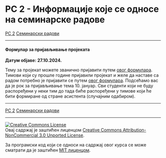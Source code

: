 # РС 2 - Информациjе које се односе на семинарске радове

[РС 2](../../README.md) [Семинарски радови](../README.md)

---

<!-- 
#### Одбране семинарских радова

**Датум објаве: 06.02.2022.**

Тимови који су спремни да бране семинарски рад у једном од испитних рокова треба да се благовремено (седам дана пре испита) мејлом јаве наставницима. За све неопходне додатне информације јавити се мејлом асистенту.


#### Формирање преосталих група

**Датум објаве: 04.01.2022.**

Послат је мејл колегама који нису распоређени у неки од пријављених тимова. Молимо да проверите електронске адресе са ваших старих Алас налога (са основних студија).

---  
-->


#### Формулар за пријављивање пројеката



**Датум објаве: 27.10.2024.**

Тему за пројекат можете званично пријавити путем [овог формулара](https://forms.gle/dfYms3uKEPmh5Ge89). Тимови који су прошле године пријавили пројекат и желе да наставе са радом потребно је пријавити се путем [овог формулара](https://forms.gle/iWrRi9m3hJxuhNEo6).  Подсећамо вас да је рок за пријављивање тема 10. јануар. Сви студенти који не буду распоређени у неки тим до тада биће распоређени у тимове који ће бити формиране од стране асистента (случајним одабиром).

---

[РС 2](../../README.md) [Семинарски радови](../README.md)

---

<a rel="license" href="http://creativecommons.org/licenses/by-nc/3.0/"><img alt="Creative Commons License" style="border-width:0" src="https://i.creativecommons.org/l/by-nc/3.0/88x31.png" /></a><br />Овај садржај је заштићен лиценцом <a rel="license" href="http://creativecommons.org/licenses/by-nc/3.0/">Creative Commons Attribution-NonCommercial 3.0 Unported License</a>.

За програмски код који се односи на садржај овог курса се може сматрати да је заштићен [MIT лиценцом](/LICENSE).
